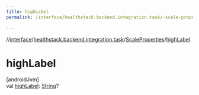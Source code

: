 ```yaml
---
title: highLabel
permalink: /interface/healthstack.backend.integration.task/-scale-properties/high-label.html

---
```

//[interface](../../../index.html)/[healthstack.backend.integration.task](../index.html)/[ScaleProperties](index.html)/[highLabel](high-label.html)



# highLabel



[androidJvm]\
val [highLabel](high-label.html): [String](https://kotlinlang.org/api/latest/jvm/stdlib/kotlin/-string/index.html)?




